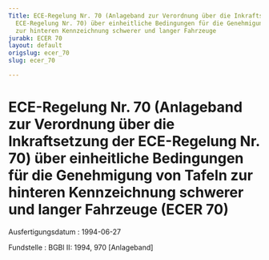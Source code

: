 ```yaml
---
Title: ECE-Regelung Nr. 70 (Anlageband zur Verordnung über die Inkraftsetzung der
  ECE-Regelung Nr. 70) über einheitliche Bedingungen für die Genehmigung von Tafeln
  zur hinteren Kennzeichnung schwerer und langer Fahrzeuge
jurabk: ECER 70
layout: default
origslug: ecer_70
slug: ecer_70

---
```


# ECE-Regelung Nr. 70 (Anlageband zur Verordnung über die Inkraftsetzung der ECE-Regelung Nr. 70) über einheitliche Bedingungen für die Genehmigung von Tafeln zur hinteren Kennzeichnung schwerer und langer Fahrzeuge (ECER 70)

Ausfertigungsdatum
:   1994-06-27

Fundstelle
:   BGBl II: 1994, 970 [Anlageband]

